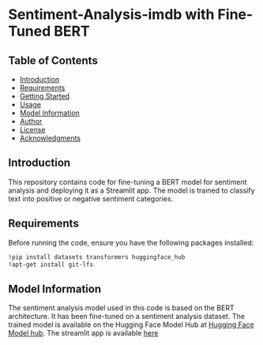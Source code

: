 # Sentiment-Analysis-imdb with Fine-Tuned BERT

## Table of Contents
- [Introduction](#introduction)
- [Requirements](#requirements)
- [Getting Started](#getting-started)
- [Usage](#usage)
- [Model Information](#model-information)
- [Author](#author)
- [License](#license)
- [Acknowledgments](#acknowledgments)

## Introduction

This repository contains code for fine-tuning a BERT model for sentiment analysis and deploying it as a Streamlit app. The model is trained to classify text into positive or negative sentiment categories.

## Requirements

Before running the code, ensure you have the following packages installed:

```bash
!pip install datasets transformers huggingface_hub
!apt-get install git-lfs
```


## Model Information
The sentiment analysis model used in this code is based on the BERT architecture.
It has been fine-tuned on a sentiment analysis dataset.
The trained model is available on the Hugging Face Model Hub at [Hugging Face Model hub](https://huggingface.co/dancingninjas/sentiment-model/tree/main).
The streamlit app is available [here](https://huggingface.co/spaces/dancingninjas/sentiment-analysis-nlp)
